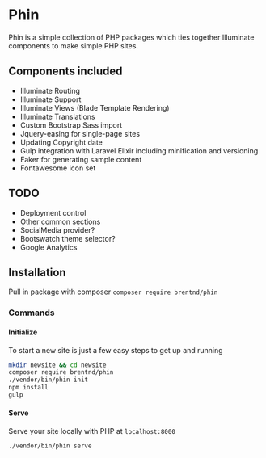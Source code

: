 # Phin

Phin is a simple collection of PHP packages which ties together Illuminate components to make simple PHP sites.

## Components included
* Illuminate Routing
* Illuminate Support
* Illuminate Views (Blade Template Rendering)
* Illuminate Translations
* Custom Bootstrap Sass import
* Jquery-easing for single-page sites
* Updating Copyright date
* Gulp integration with Laravel Elixir including minification and versioning
* Faker for generating sample content
* Fontawesome icon set

## TODO
* Deployment control
* Other common sections
* SocialMedia provider?
* Bootswatch theme selector?
* Google Analytics

## Installation

Pull in package with composer
`composer require brentnd/phin`

### Commands

#### Initialize

To start a new site is just a few easy steps to get up and running

```bash
mkdir newsite && cd newsite
composer require brentnd/phin
./vendor/bin/phin init
npm install
gulp
```

#### Serve

Serve your site locally with PHP at `localhost:8000`

```bash
./vendor/bin/phin serve
```